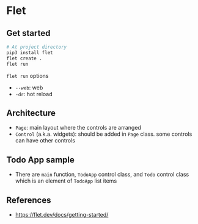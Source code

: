 # Flet
## Get started
```bash
# At project directory
pip3 install flet
flet create .
flet run
```

`flet run` options
- `--web`: web
- `-dr`: hot reload

## Architecture
- `Page`: main layout where the controls are arranged
- `Control` (a.k.a. widgets): should be added in `Page` class. some controls can have other controls 

## Todo App sample
- There are `main` function, `TodoApp` control class, and `Todo` control class which is an element of `TodoApp` list items

## References
- https://flet.dev/docs/getting-started/